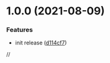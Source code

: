 # 1.0.0 (2021-08-09)


### Features

* init release ([d114cf7](https://github.com/reputabl/reputabl-ui/commit/d114cf7c5e3197d1c4a85b7979316d89d4dfa1c2))

//
